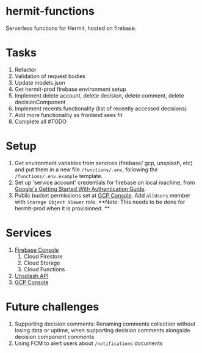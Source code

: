 # hermit-functions
Serverless functions for Hermit, hosted on firebase. 

# Tasks
1. Refactor
2. Validation of request bodies
3. Update models.json
4. Get hermit-prod firebase environment setup
5. Implement delete account, delete decision, delete comment, delete decisionComponent
6. Implement recents functionality (list of recently accessed decisions)
7. Add more functionality as frontend sees fit
8. Complete all #TODO

# Setup
1. Get environment variables from services (firebase/ gcp, unsplash, etc) and put them in a new file `/functions/.env`, following the `/functions/.env.example` template.
2. Set up 'service account' credentials for firebase on local machine, from [Google's Getting Started With Authentication Guide](https://cloud.google.com/docs/authentication/getting-started). 
3. Public bucket permissions set at [GCP Console](https://console.cloud.google.com/storage). Add `allUsers` member with `Storage Object Viewer` role. **Note: This needs to be done for hermit-prod when it is provisioned. **

# Services
1. [Firebase Console](https://console.firebase.google.com)
   1. Cloud Firestore
   2. Cloud Storage
   3. Cloud Functions
2. [Unsplash API](https://unsplash.com/developers)
3. [GCP Console](https://console.cloud.google.com/) 

# Future challenges
1. Supporting decision comments: Renaming comments collection without losing data or uptime, when supporting decision comments alongside decision component comments
2. Using FCM to alert users about `/notifications` documents